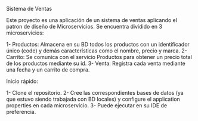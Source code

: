 Sistema de Ventas

Este proyecto es una aplicación de un sistema de ventas aplicando el patron de diseño de Microservicios. Se encuentra dividido en 3 microservicios:

1- Productos: Almacena en su BD todos los productos con un identificador único (code) y demás características como el nombre, precio y marca.
2- Carrito: Se comunica con el servicio Productos para obtener un precio total de los productos mediante su id.
3- Venta: Registra cada venta mediante una fecha y un carrito de compra.

Inicio rápido:

1- Clone el repositorio.
2- Cree las correspondientes bases de datos (ya que estuvo siendo trabajada con BD locales) y configure el application properties en cada microservicio.
3- Puede ejecutar en su IDE de preferencia.
